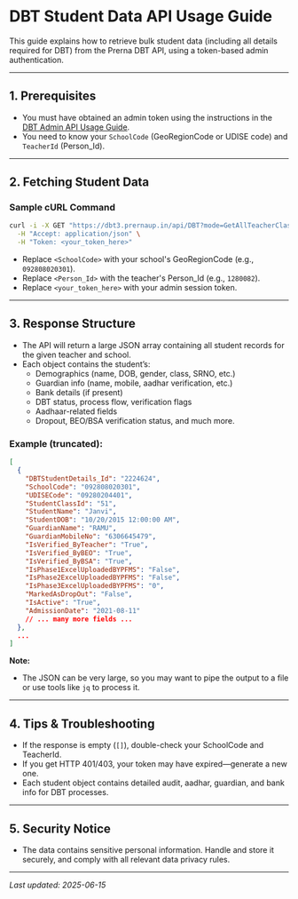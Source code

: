 # DBT Student Data API Usage Guide

This guide explains how to retrieve bulk student data (including all details required for DBT) from the Prerna DBT API, using a token-based admin authentication.

---

## 1. Prerequisites

- You must have obtained an admin token using the instructions in the [DBT Admin API Usage Guide](DBT_API_usage_guide.md).
- You need to know your `SchoolCode` (GeoRegionCode or UDISE code) and `TeacherId` (Person_Id).

---

## 2. Fetching Student Data

### Sample cURL Command

```sh
curl -i -X GET "https://dbt3.prernaup.in/api/DBT?mode=GetAllTeacherClassStudentDataForDBTProcess&SchoolCode=<SchoolCode>&TeacherId=<Person_Id>" \
  -H "Accept: application/json" \
  -H "Token: <your_token_here>"
```

- Replace `<SchoolCode>` with your school's GeoRegionCode (e.g., `092808020301`).
- Replace `<Person_Id>` with the teacher's Person_Id (e.g., `1280082`).
- Replace `<your_token_here>` with your admin session token.

---

## 3. Response Structure

- The API will return a large JSON array containing all student records for the given teacher and school.
- Each object contains the student’s:
  - Demographics (name, DOB, gender, class, SRNO, etc.)
  - Guardian info (name, mobile, aadhar verification, etc.)
  - Bank details (if present)
  - DBT status, process flow, verification flags
  - Aadhaar-related fields
  - Dropout, BEO/BSA verification status, and much more.

### Example (truncated):

```json
[
  {
    "DBTStudentDetails_Id": "2224624",
    "SchoolCode": "092808020301",
    "UDISECode": "09280204401",
    "StudentClassId": "51",
    "StudentName": "Janvi",
    "StudentDOB": "10/20/2015 12:00:00 AM",
    "GuardianName": "RAMU",
    "GuardianMobileNo": "6306645479",
    "IsVerified_ByTeacher": "True",
    "IsVerified_ByBEO": "True",
    "IsVerified_ByBSA": "True",
    "IsPhase1ExcelUploadedBYPFMS": "False",
    "IsPhase2ExcelUploadedBYPFMS": "False",
    "IsPhase3ExcelUploadedBYPFMS": "0",
    "MarkedAsDropOut": "False",
    "IsActive": "True",
    "AdmissionDate": "2021-08-11"
    // ... many more fields ...
  },
  ...
]
```

**Note:**  
- The JSON can be very large, so you may want to pipe the output to a file or use tools like `jq` to process it.

---

## 4. Tips & Troubleshooting

- If the response is empty (`[]`), double-check your SchoolCode and TeacherId.
- If you get HTTP 401/403, your token may have expired—generate a new one.
- Each student object contains detailed audit, aadhar, guardian, and bank info for DBT processes.

---

## 5. Security Notice

- The data contains sensitive personal information. Handle and store it securely, and comply with all relevant data privacy rules.

---

_Last updated: 2025-06-15_
